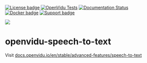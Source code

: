[![License badge](https://img.shields.io/badge/license-Apache2-orange.svg)](http://www.apache.org/licenses/LICENSE-2.0)
[![OpenVidu Tests](https://github.com/OpenVidu/openvidu/actions/workflows/openvidu-ce-test.yml/badge.svg)](https://github.com/OpenVidu/openvidu/actions/workflows/openvidu-ce-test.yml)
[![Documentation Status](https://readthedocs.org/projects/openvidu/badge/?version=stable)](https://docs.openvidu.io/en/stable/?badge=stable)
[![Docker badge](https://img.shields.io/docker/pulls/openvidu/openvidu-server-kms.svg)](https://hub.docker.com/r/openvidu/openvidu-server-kms)
[![Support badge](https://img.shields.io/badge/support-sof-yellowgreen.svg)](https://openvidu.discourse.group/)

[![][OpenViduLogo]](http://openvidu.io)

openvidu-speech-to-text
===

Visit [docs.openvidu.io/en/stable/advanced-features/speech-to-text](http://docs.openvidu.io/en/stable/advanced-features/speech-to-text/)

[OpenViduLogo]: https://secure.gravatar.com/avatar/5daba1d43042f2e4e85849733c8e5702?s=120